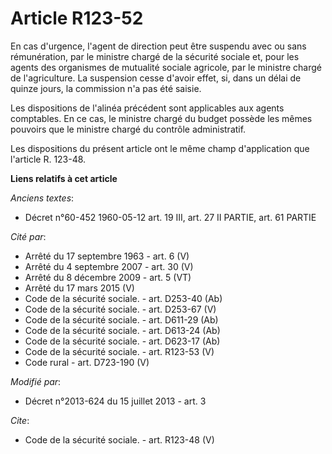 # Article R123-52

En cas d'urgence, l'agent de direction peut être suspendu avec ou sans rémunération, par le ministre chargé de la sécurité
sociale et, pour les agents des organismes de mutualité sociale agricole, par le ministre chargé de l'agriculture. La
suspension cesse d'avoir effet, si, dans un délai de quinze jours, la commission n'a pas été saisie. 

Les dispositions de l'alinéa précédent sont applicables aux agents comptables. En ce cas, le ministre chargé du budget
possède les mêmes pouvoirs que le ministre chargé du contrôle administratif. 

Les dispositions du présent article ont le même champ d'application que l'article R. 123-48.

**Liens relatifs à cet article**

_Anciens textes_:

  - Décret n°60-452 1960-05-12 art. 19 III, art. 27 II PARTIE, art. 61 PARTIE

_Cité par_:

  - Arrêté du 17 septembre 1963 - art. 6 (V)
  - Arrêté du 4 septembre 2007 - art. 30 (V)
  - Arrêté du 8 décembre 2009 - art. 5 (VT)
  - Arrêté du 17 mars 2015 (V)
  - Code de la sécurité sociale. - art. D253-40 (Ab)
  - Code de la sécurité sociale. - art. D253-67 (V)
  - Code de la sécurité sociale. - art. D611-29 (Ab)
  - Code de la sécurité sociale. - art. D613-24 (Ab)
  - Code de la sécurité sociale. - art. D623-17 (Ab)
  - Code de la sécurité sociale. - art. R123-53 (V)
  - Code rural - art. D723-190 (V)

_Modifié par_:

  - Décret n°2013-624 du 15 juillet 2013 - art. 3

_Cite_:

  - Code de la sécurité sociale. - art. R123-48 (V)
